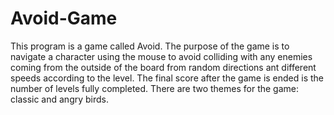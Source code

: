# Avoid-Game
This program is a game called Avoid. The purpose of the game is to navigate a character using the mouse to avoid colliding with any enemies coming from the outside of the board from random directions ant different speeds according to the level. The final score after the game is ended is the number of levels fully completed. There are two themes for the game: classic and angry birds.
